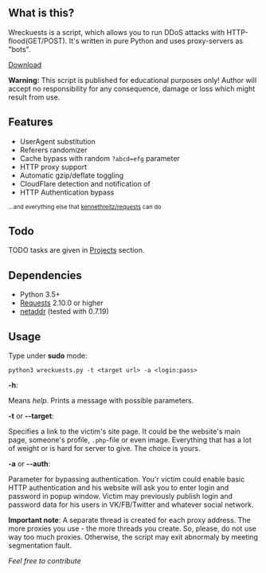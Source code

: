 ## What is this?
Wreckuests is a script, which allows you to run DDoS attacks with HTTP-flood(GET/POST). It's written in pure Python and uses proxy-servers as "bots".

[Download](https://github.com/JamesJGoodwin/wreckuests/releases)

**Warning:** This script is published for educational purposes only! Author will accept no responsibility for any consequence, damage or loss which might result from use.
## Features
* UserAgent substitution
* Referers randomizer
* Cache bypass with random `?abcd=efg` parameter
* HTTP proxy support
* Automatic gzip/deflate toggling
* CloudFlare detection and notification of
* HTTP Authentication bypass

<sup>...and everything else that [kennethreitz/requests](https://github.com/kennethreitz/requests) can do</sup>

## Todo
TODO tasks are given in [Projects](https://github.com/JamesJGoodwin/PYg0odwin/projects/1) section.

## Dependencies
* Python 3.5+
* [Requests](https://github.com/kennethreitz/requests) 2.10.0 or higher
* [netaddr](https://pypi.python.org/pypi/netaddr) (tested with 0.7.19)

## Usage
Type under **sudo** mode:

`python3 wreckuests.py -t <target url> -a <login:pass>`

**-h**:

Means *help*. Prints a message with possible parameters. 

**-t** or **--target**:

Specifies a link to the victim's site page. It could be the website's main page, someone's profile, `.php`-file or even image. Everything that has a lot of weight or is hard for server to give. The choice is yours.

**-a** or **--auth**:

Parameter for bypassing authentication. You'r victim could enable basic HTTP authentication and his website will ask you to enter login and password in popup window. Victim may previously publish login and password data for his users in VK/FB/Twitter and whatever social network.

**Important note**: A separate thread is created for each proxy address. The more proxies you use - the more threads you create. So, please, do not use way too much proxies. Otherwise, the script may exit abnormaly by meeting segmentation fault.

*Feel free to contribute*
